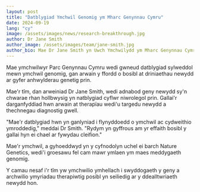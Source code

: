 ```yaml
---
layout: post
title: "Datblygiad Ymchwil Genomig ym Mharc Genynnau Cymru"
date: 2024-09-19
lang: "cy"
image: /assets/images/news/research-breakthrough.jpg
author: Dr Jane Smith
author_image: /assets/images/team/jane-smith.jpg
author_bio: Mae Dr Jane Smith yn Uwch Ymchwilydd ym Mharc Genynnau Cymru, yn arbenigo mewn meddygaeth genomig.
---
```


Mae ymchwilwyr Parc Genynnau Cymru wedi gwneud datblygiad sylweddol mewn ymchwil genomig, gan arwain y ffordd o bosibl at driniaethau newydd ar gyfer anhwylderau genetig prin.

Mae'r tîm, dan arweiniad Dr Jane Smith, wedi adnabod geny newydd sy'n chwarae rhan hollbwysig yn natblygiad cyflwr niwrolegol prin. Gallai'r darganfyddiad hwn arwain at therapïau wedi'u targedu newydd a thechnegau diagnostig gwell.

"Mae'r datblygiad hwn yn ganlyniad i flynyddoedd o ymchwil ac cydweithio ymroddedig," meddai Dr Smith. "Rydym yn gyffrous am yr effaith bosibl y gallai hyn ei chael ar fywydau cleifion."

Mae'r ymchwil, a gyhoeddwyd yn y cyfnodolyn uchel ei barch Nature Genetics, wedi'i groesawu fel cam mawr ymlaen ym maes meddygaeth genomig.

Y camau nesaf i'r tîm yw ymchwilio ymhellach i swyddogaeth y geny a archwilio ymyriadau therapiwtig posibl yn seiliedig ar y ddealltwriaeth newydd hon.
